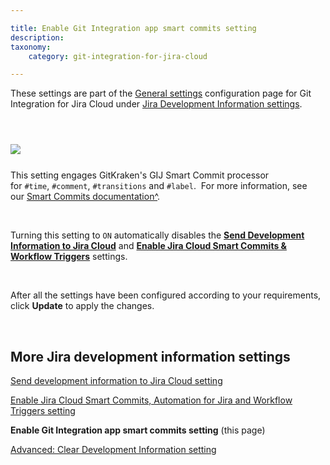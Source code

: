 ```yaml
---

title: Enable Git Integration app smart commits setting
description:
taxonomy:
    category: git-integration-for-jira-cloud

---
```


<div class="bbb-callout bbb--info">
    <div class="irow">
    <div class="ilogobox">
        <span class="logoimg"></span>
    </div>
    <div class="imsgbox">
        These settings are part of the <a href='/git-integration-for-jira-cloud/general-settings-gij-cloud'>General settings</a> configuration page for Git Integration for Jira Cloud under <a href='/git-integration-for-jira-cloud/jira-development-information-settings-gij-cloud'>Jira Development Information settings</a>.
    </div>
    </div>
</div>

&nbsp;

<img src='/wp-content/uploads/gij-gitcloud-gencfg-enable-app-smart-commits.png' style='display:block;margin:25px auto;max-width:100%' />

This setting engages GitKraken's GIJ Smart Commit processor for `#time`, `#comment`, `#transitions` and `#label`.  For more information, see our [Smart Commits documentation^](/git-integration-for-jira-cloud/smart-commits-gij-cloud).

&nbsp;

<div class="bbb-callout bbb--tip">
    <div class="irow">
    <div class="ilogobox">
        <span class="logoimg"></span>
    </div>
    <div class="imsgbox">
        Turning this setting to <code>ON</code> automatically disables the <a href='/git-integration-for-jira-cloud/send-development-information-to-jira-cloud-setting-gij-cloud'><b>Send Development Information to Jira Cloud</b></a> and <a href='/git-integration-for-jira-cloud/enable-jira-cloud-smart-commits-automation-for-jira-and-workflow-triggers-setting-gij-cloud'><b>Enable Jira Cloud Smart Commits & Workflow Triggers</b></a> settings.
    </div>
    </div>
</div>

&nbsp;

After all the settings have been configured according to your requirements, click **Update** to apply the changes.

&nbsp;

## More Jira development information settings

[Send development information to Jira Cloud setting](/git-integration-for-jira-cloud/send-development-information-to-jira-cloud-setting-gij-cloud)

[Enable Jira Cloud Smart Commits, Automation for Jira and Workflow Triggers setting](/git-integration-for-jira-cloud/enable-jira-cloud-smart-commits-automation-for-jira-and-workflow-triggers-setting-gij-cloud)

**Enable Git Integration app smart commits setting** (this page)

[Advanced: Clear Development Information setting](/git-integration-for-jira-cloud/advanced-clear-development-information-setting-gij-cloud)


